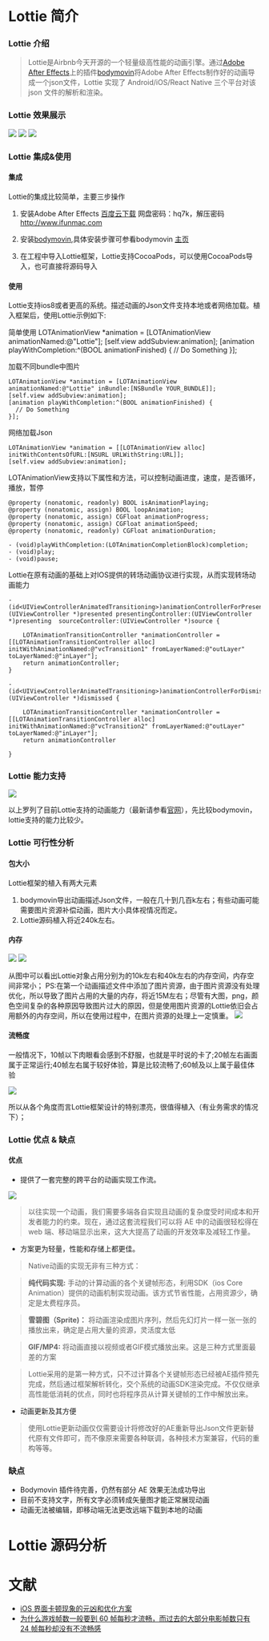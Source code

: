# Lottie 简介



### Lottie 介绍

>Lottie是Airbnb今天开源的一个轻量级高性能的动画引擎。通过[Adobe After Effects](http://www.adobe.com/products/aftereffects.html)上的插件[bodymovin](https://github.com/bodymovin/bodymovin)将Adobe After Effects制作好的动画导成一个json文件，Lottie 实现了 Android/iOS/React Native 三个平台对该 json 文件的解析和渲染。


### Lottie 效果展示

![](https://github.com/Ambtion/ambtion.github.io/blob/master/imageSource/Lottie/gifs/Community%202_3.gif?raw=ture)
![](https://github.com/Ambtion/ambtion.github.io/blob/master/imageSource/Lottie/gifs/PinJump.gif?raw=ture)
![](https://github.com/Ambtion/ambtion.github.io/blob/master/imageSource/Lottie/gifs/Examples1.gif?raw=ture)

### Lottie 集成&使用

#### 集成
Lottie的集成比较简单，主要三步操作

1. 安装Adobe After Effects [百度云下载](https://pan.baidu.com/s/1slnL5ox) 网盘密码：hq7k，解压密码 http://www.ifunmac.com

2. 安装[bodymovin](https://github.com/bodymovin/bodymovin),具体安装步骤可参看bodymovin [主页](https://github.com/bodymovin/bodymovin)
3. 在工程中导入Lottie框架，Lottie支持CocoaPods，可以使用CocoaPods导入，也可直接将源码导入

#### 使用
Lottie支持ios8或者更高的系统。描述动画的Json文件支持本地或者网络加载。植入框架后，使用Lottie示例如下:

简单使用
	LOTAnimationView *animation = [LOTAnimationView animationNamed:@"Lottie"];
	[self.view addSubview:animation];
	[animation playWithCompletion:^(BOOL animationFinished) {
	  // Do Something
	}];

加载不同bundle中图片
	
	LOTAnimationView *animation = [LOTAnimationView animationNamed:@"Lottie" inBundle:[NSBundle YOUR_BUNDLE]];
	[self.view addSubview:animation];
	[animation playWithCompletion:^(BOOL animationFinished) {
	  // Do Something
	}];

网络加载Json

	LOTAnimationView *animation = [[LOTAnimationView alloc] initWithContentsOfURL:[NSURL URLWithString:URL]];
	[self.view addSubview:animation];
	
LOTAnimationView支持以下属性和方法，可以控制动画进度，速度，是否循环，播放，暂停

	@property (nonatomic, readonly) BOOL isAnimationPlaying;
	@property (nonatomic, assign) BOOL loopAnimation;
	@property (nonatomic, assign) CGFloat animationProgress;
	@property (nonatomic, assign) CGFloat animationSpeed;
	@property (nonatomic, readonly) CGFloat animationDuration;

	- (void)playWithCompletion:(LOTAnimationCompletionBlock)completion;
	- (void)play;
	- (void)pause;
	 
Lottie在原有动画的基础上对IOS提供的转场动画协议进行实现，从而实现转场动画能力
	
	-(id<UIViewControllerAnimatedTransitioning>)animationControllerForPresentedController:(UIViewController *)presented presentingController:(UIViewController *)presenting  sourceController:(UIViewController *)source {
	
		LOTAnimationTransitionController *animationController = [[LOTAnimationTransitionController alloc] initWithAnimationNamed:@"vcTransition1" fromLayerNamed:@"outLayer" toLayerNamed:@"inLayer"];
		return animationController;
	}
	
	- (id<UIViewControllerAnimatedTransitioning>)animationControllerForDismissedController:(UIViewController *)dismissed {
	
	   	LOTAnimationTransitionController *animationController = [[LOTAnimationTransitionController alloc] initWithAnimationNamed:@"vcTransition2" fromLayerNamed:@"outLayer" toLayerNamed:@"inLayer"];
	   	return animationController
	   	
	}

### Lottie 能力支持
![](https://github.com/Ambtion/ambtion.github.io/blob/master/imageSource/Lottie/lottie_support.png?raw=ture)

以上罗列了目前Lottie支持的动画能力（最新请参看[官网](https://airbnb.design/introducing-lottie/)），先比较bodymovin，lottie支持的能力比较少。

### Lottie 可行性分析

#### 包大小
Lottie框架的植入有两大元素
1. bodymovin导出动画描述Json文件，一般在几十到几百k左右；有些动画可能需要图片资源补偿动画，图片大小具体视情况而定。
2. Lottie源码植入将近240k左右。

#### 内存

![](https://github.com/Ambtion/ambtion.github.io/blob/master/imageSource/Lottie/lottie_memory_pic1.png?raw=ture)
![](https://github.com/Ambtion/ambtion.github.io/blob/master/imageSource/Lottie/lottile_memory_pic2.png?raw=ture)

从图中可以看出Lottie对象占用分别为的10k左右和40k左右的内存空间，内存空间非常小；
PS:在第一个动画描述文件中添加了图片资源，由于图片资源没有处理优化，所以导致了图片占用的大量的内存，将近15M左右；尽管有大图，png，颜色空间复杂的各种原因导致图片过大的原因，但是使用图片资源的Lottie依旧会占用额外的内存空间，所以在使用过程中，在图片资源的处理上一定慎重。
![](https://github.com/Ambtion/ambtion.github.io/blob/master/imageSource/Lottie/lottile_memory_pic3.png?raw=ture)

#### 流畅度
一般情况下，10帧以下肉眼看会感到不舒服，也就是平时说的卡了;20帧左右画面属于正常运行;40帧左右属于较好体验，算是比较流畅了;60帧及以上属于最佳体验

![](https://github.com/Ambtion/ambtion.github.io/blob/master/imageSource/Lottie/lottile_memory_pic4.png?raw=ture)

所以从各个角度而言Lottie框架设计的特别漂亮，很值得植入（有业务需求的情况下）；


### Lottie 优点 & 缺点

#### 优点

* 提供了一套完整的跨平台的动画实现工作流。

![](https://github.com/Ambtion/ambtion.github.io/blob/master/imageSource/Lottie/lottie_archive.png?raw=ture)

>以往实现一个动画，我们需要多端各自实现且动画的复杂度受时间成本和开发者能力的约束。现在，通过这套流程我们可以将 AE 中的动画很轻松得在 web 端、移动端显示出来，这大大提高了动画的开发效率及减轻工作量。

* 方案更为轻量，性能和存储上都更佳。

>Native动画的实现无非有三种方式：

>**纯代码实现:** 手动的计算动画的各个关键帧形态，利用SDK（ios Core Animation）提供的动画机制实现动画。该方式节省性能，占用资源少，确定是太费程序员。

>**雪碧图（Sprite)：** 将动画渲染成图片序列，然后先幻灯片一样一张一张的播放出来，确定是占用大量的资源，灵活度太低

>**GIF/MP4:** 将动画直接以视频或者GIF模式播放出来。这是三种方式里面最差的方案

>Lottie采用的是第一种方式，只不过计算各个关键帧形态已经被AE插件预先完成，然后通过框架解析转化，交个系统的动画SDK渲染完成。不仅仅继承高性能低消耗的优点，同时也将程序员从计算关键帧的工作中解放出来。

* 动画更新及其方便

>使用Lottie更新动画仅仅需要设计将修改好的AE重新导出Json文件更新替代原有文件即可，而不像原来需要各种联调，各种技术方案兼容，代码的重构等等。

### 缺点

* Bodymovin 插件待完善，仍然有部分 AE 效果无法成功导出
* 目前不支持文字，所有文字必须转成矢量图才能正常展现动画
* 动画无法被编辑，即移动端无法更改远端下载到本地的动画


# Lottie 源码分析

# 文献
* [iOS 界面卡顿现象的元凶和优化方案](http://blog.sina.com.cn/s/blog_e78e94c20102vyf0.html)
* [为什么游戏帧数一般要到 60 帧每秒才流畅，而过去的大部分电影帧数只有 24 帧每秒却没有不流畅感](https://www.zhihu.com/question/21081976)
